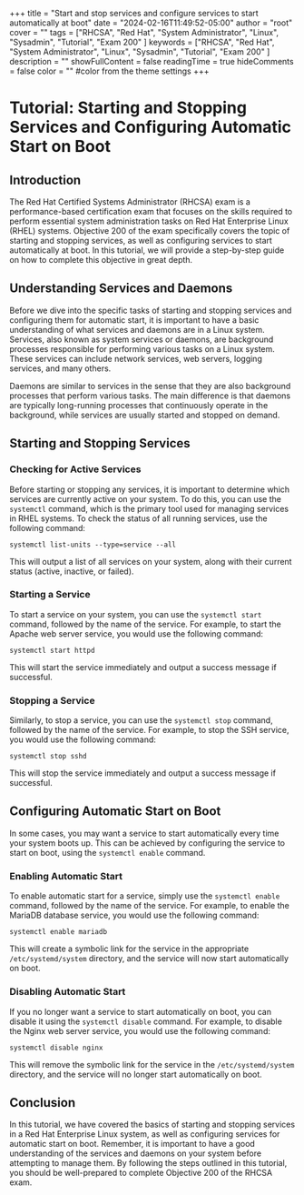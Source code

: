 +++
title = "Start and stop services and configure services to start automatically at boot"
date = "2024-02-16T11:49:52-05:00"
author = "root"
cover = ""
tags = ["RHCSA", "Red Hat", "System Administrator", "Linux", "Sysadmin", "Tutorial", "Exam 200" ]
keywords = ["RHCSA", "Red Hat", "System Administrator", "Linux", "Sysadmin", "Tutorial", "Exam 200" ]
description = ""
showFullContent = false
readingTime = true
hideComments = false
color = "" #color from the theme settings
+++


# Tutorial: Starting and Stopping Services and Configuring Automatic Start on Boot

## Introduction

The Red Hat Certified Systems Administrator (RHCSA) exam is a performance-based certification exam that focuses on the skills required to perform essential system administration tasks on Red Hat Enterprise Linux (RHEL) systems. Objective 200 of the exam specifically covers the topic of starting and stopping services, as well as configuring services to start automatically at boot. In this tutorial, we will provide a step-by-step guide on how to complete this objective in great depth.

## Understanding Services and Daemons

Before we dive into the specific tasks of starting and stopping services and configuring them for automatic start, it is important to have a basic understanding of what services and daemons are in a Linux system. Services, also known as system services or daemons, are background processes responsible for performing various tasks on a Linux system. These services can include network services, web servers, logging services, and many others.

Daemons are similar to services in the sense that they are also background processes that perform various tasks. The main difference is that daemons are typically long-running processes that continuously operate in the background, while services are usually started and stopped on demand.

## Starting and Stopping Services

### Checking for Active Services

Before starting or stopping any services, it is important to determine which services are currently active on your system. To do this, you can use the `systemctl` command, which is the primary tool used for managing services in RHEL systems. To check the status of all running services, use the following command:

`systemctl list-units --type=service --all`

This will output a list of all services on your system, along with their current status (active, inactive, or failed).

### Starting a Service

To start a service on your system, you can use the `systemctl start` command, followed by the name of the service. For example, to start the Apache web server service, you would use the following command:

`systemctl start httpd`

This will start the service immediately and output a success message if successful. 

### Stopping a Service

Similarly, to stop a service, you can use the `systemctl stop` command, followed by the name of the service. For example, to stop the SSH service, you would use the following command:

`systemctl stop sshd`

This will stop the service immediately and output a success message if successful.

## Configuring Automatic Start on Boot

In some cases, you may want a service to start automatically every time your system boots up. This can be achieved by configuring the service to start on boot, using the `systemctl enable` command.

### Enabling Automatic Start

To enable automatic start for a service, simply use the `systemctl enable` command, followed by the name of the service. For example, to enable the MariaDB database service, you would use the following command:

`systemctl enable mariadb`

This will create a symbolic link for the service in the appropriate `/etc/systemd/system` directory, and the service will now start automatically on boot.

### Disabling Automatic Start

If you no longer want a service to start automatically on boot, you can disable it using the `systemctl disable` command. For example, to disable the Nginx web server service, you would use the following command:

`systemctl disable nginx`

This will remove the symbolic link for the service in the `/etc/systemd/system` directory, and the service will no longer start automatically on boot.

## Conclusion

In this tutorial, we have covered the basics of starting and stopping services in a Red Hat Enterprise Linux system, as well as configuring services for automatic start on boot. Remember, it is important to have a good understanding of the services and daemons on your system before attempting to manage them. By following the steps outlined in this tutorial, you should be well-prepared to complete Objective 200 of the RHCSA exam. 